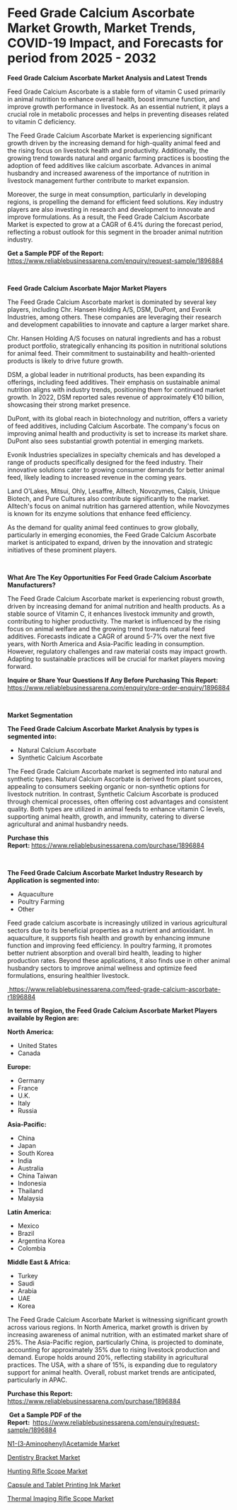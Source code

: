 <p><h1>Feed Grade Calcium Ascorbate Market Growth, Market Trends, COVID-19 Impact, and Forecasts for period from 2025 - 2032</h1></p><p><strong>Feed Grade Calcium Ascorbate Market Analysis and Latest Trends</strong></p>
<p><p>Feed Grade Calcium Ascorbate is a stable form of vitamin C used primarily in animal nutrition to enhance overall health, boost immune function, and improve growth performance in livestock. As an essential nutrient, it plays a crucial role in metabolic processes and helps in preventing diseases related to vitamin C deficiency.</p><p>The Feed Grade Calcium Ascorbate Market is experiencing significant growth driven by the increasing demand for high-quality animal feed and the rising focus on livestock health and productivity. Additionally, the growing trend towards natural and organic farming practices is boosting the adoption of feed additives like calcium ascorbate. Advances in animal husbandry and increased awareness of the importance of nutrition in livestock management further contribute to market expansion.</p><p>Moreover, the surge in meat consumption, particularly in developing regions, is propelling the demand for efficient feed solutions. Key industry players are also investing in research and development to innovate and improve formulations. As a result, the Feed Grade Calcium Ascorbate Market is expected to grow at a CAGR of 6.4% during the forecast period, reflecting a robust outlook for this segment in the broader animal nutrition industry.</p></p>
<p><strong>Get a Sample PDF of the Report:&nbsp;</strong> <a href="https://www.reliablebusinessarena.com/enquiry/request-sample/1896884?utm_campaign=2106&utm_medium=2&utm_source=Github&utm_content=ia&utm_term=04022025&utm_id=feed-grade-calcium-ascorbate">https://www.reliablebusinessarena.com/enquiry/request-sample/1896884</a></p>
<p>&nbsp;</p>
<p><strong>Feed Grade Calcium Ascorbate Major Market Players</strong></p>
<p><p>The Feed Grade Calcium Ascorbate market is dominated by several key players, including Chr. Hansen Holding A/S, DSM, DuPont, and Evonik Industries, among others. These companies are leveraging their research and development capabilities to innovate and capture a larger market share.</p><p>Chr. Hansen Holding A/S focuses on natural ingredients and has a robust product portfolio, strategically enhancing its position in nutritional solutions for animal feed. Their commitment to sustainability and health-oriented products is likely to drive future growth.</p><p>DSM, a global leader in nutritional products, has been expanding its offerings, including feed additives. Their emphasis on sustainable animal nutrition aligns with industry trends, positioning them for continued market growth. In 2022, DSM reported sales revenue of approximately €10 billion, showcasing their strong market presence.</p><p>DuPont, with its global reach in biotechnology and nutrition, offers a variety of feed additives, including Calcium Ascorbate. The company's focus on improving animal health and productivity is set to increase its market share. DuPont also sees substantial growth potential in emerging markets.</p><p>Evonik Industries specializes in specialty chemicals and has developed a range of products specifically designed for the feed industry. Their innovative solutions cater to growing consumer demands for better animal feed, likely leading to increased revenue in the coming years.</p><p>Land O'Lakes, Mitsui, Ohly, Lesaffre, Alltech, Novozymes, Calpis, Unique Biotech, and Pure Cultures also contribute significantly to the market. Alltech's focus on animal nutrition has garnered attention, while Novozymes is known for its enzyme solutions that enhance feed efficiency.</p><p>As the demand for quality animal feed continues to grow globally, particularly in emerging economies, the Feed Grade Calcium Ascorbate market is anticipated to expand, driven by the innovation and strategic initiatives of these prominent players.</p></p>
<p>&nbsp;</p>
<p><strong>What Are The Key Opportunities For Feed Grade Calcium Ascorbate Manufacturers?</strong></p>
<p><p>The Feed Grade Calcium Ascorbate market is experiencing robust growth, driven by increasing demand for animal nutrition and health products. As a stable source of Vitamin C, it enhances livestock immunity and growth, contributing to higher productivity. The market is influenced by the rising focus on animal welfare and the growing trend towards natural feed additives. Forecasts indicate a CAGR of around 5-7% over the next five years, with North America and Asia-Pacific leading in consumption. However, regulatory challenges and raw material costs may impact growth. Adapting to sustainable practices will be crucial for market players moving forward.</p></p>
<p><strong>Inquire or Share Your Questions If Any Before Purchasing This Report:</strong> <a href="https://www.reliablebusinessarena.com/enquiry/pre-order-enquiry/1896884?utm_campaign=2106&utm_medium=2&utm_source=Github&utm_content=ia&utm_term=04022025&utm_id=feed-grade-calcium-ascorbate">https://www.reliablebusinessarena.com/enquiry/pre-order-enquiry/1896884</a></p>
<p>&nbsp;</p>
<p><strong>Market Segmentation</strong></p>
<p><strong>The Feed Grade Calcium Ascorbate Market Analysis by types is segmented into:</strong></p>
<p><ul><li>Natural Calcium Ascorbate</li><li>Synthetic Calcium Ascorbate</li></ul></p>
<p><p>The Feed Grade Calcium Ascorbate market is segmented into natural and synthetic types. Natural Calcium Ascorbate is derived from plant sources, appealing to consumers seeking organic or non-synthetic options for livestock nutrition. In contrast, Synthetic Calcium Ascorbate is produced through chemical processes, often offering cost advantages and consistent quality. Both types are utilized in animal feeds to enhance vitamin C levels, supporting animal health, growth, and immunity, catering to diverse agricultural and animal husbandry needs.</p></p>
<p><strong>Purchase this Report:&nbsp;</strong><a href="https://www.reliablebusinessarena.com/purchase/1896884?utm_campaign=2106&utm_medium=2&utm_source=Github&utm_content=ia&utm_term=04022025&utm_id=feed-grade-calcium-ascorbate">https://www.reliablebusinessarena.com/purchase/1896884</a></p>
<p>&nbsp;</p>
<p><strong>The Feed Grade Calcium Ascorbate Market Industry Research by Application is segmented into:</strong></p>
<p><ul><li>Aquaculture</li><li>Poultry Farming</li><li>Other</li></ul></p>
<p><p>Feed grade calcium ascorbate is increasingly utilized in various agricultural sectors due to its beneficial properties as a nutrient and antioxidant. In aquaculture, it supports fish health and growth by enhancing immune function and improving feed efficiency. In poultry farming, it promotes better nutrient absorption and overall bird health, leading to higher production rates. Beyond these applications, it also finds use in other animal husbandry sectors to improve animal wellness and optimize feed formulations, ensuring healthier livestock.</p></p>
<p><a href="https://www.reliablebusinessarena.com/feed-grade-calcium-ascorbate-r1896884?utm_campaign=2106&utm_medium=2&utm_source=Github&utm_content=ia&utm_term=04022025&utm_id=feed-grade-calcium-ascorbate">&nbsp;https://www.reliablebusinessarena.com/feed-grade-calcium-ascorbate-r1896884</a></p>
<p><strong>In terms of Region, the Feed Grade Calcium Ascorbate Market Players available by Region are:</strong></p>
<p>
    <p> <strong> North America: </strong>
        <ul>
            <li>United States</li>
            <li>Canada</li>
        </ul>
        </p> 
    <p> <strong> Europe: </strong>
        <ul>
            <li>Germany</li>
            <li>France</li>
            <li>U.K.</li>
            <li>Italy</li>
            <li>Russia</li>
        </ul>
        </p> 
    <p> <strong> Asia-Pacific: </strong>
        <ul>
            <li>China</li>
            <li>Japan</li>
            <li>South Korea</li>
            <li>India</li>
            <li>Australia</li>
            <li>China Taiwan</li>
            <li>Indonesia</li>
            <li>Thailand</li>
            <li>Malaysia</li>
        </ul>
        </p> 
    <p> <strong> Latin America: </strong>
        <ul>
            <li>Mexico</li>
            <li>Brazil</li>
            <li>Argentina Korea</li>
            <li>Colombia</li>
        </ul>
        </p> 
    <p> <strong> Middle East & Africa: </strong>
        <ul>
            <li>Turkey</li>
            <li>Saudi</li>
            <li>Arabia</li>
            <li>UAE</li>
            <li>Korea</li>
        </ul>
    </p>
    </p>
<p><p>The Feed Grade Calcium Ascorbate Market is witnessing significant growth across various regions. In North America, market growth is driven by increasing awareness of animal nutrition, with an estimated market share of 25%. The Asia-Pacific region, particularly China, is projected to dominate, accounting for approximately 35% due to rising livestock production and demand. Europe holds around 20%, reflecting stability in agricultural practices. The USA, with a share of 15%, is expanding due to regulatory support for animal health. Overall, robust market trends are anticipated, particularly in APAC.</p></p>
<p><strong>Purchase this Report: </strong><a href="https://www.reliablebusinessarena.com/purchase/1896884?utm_campaign=2106&utm_medium=2&utm_source=Github&utm_content=ia&utm_term=04022025&utm_id=feed-grade-calcium-ascorbate">https://www.reliablebusinessarena.com/purchase/1896884</a></p>
<p>&nbsp;<strong>Get a Sample PDF of the Report:&nbsp;&nbsp;</strong><a href="https://www.reliablebusinessarena.com/enquiry/request-sample/1896884?utm_campaign=2106&utm_medium=2&utm_source=Github&utm_content=ia&utm_term=04022025&utm_id=feed-grade-calcium-ascorbate">https://www.reliablebusinessarena.com/enquiry/request-sample/1896884</a></p>
<p><strong></strong></p>
<p><p><a href="https://www.linkedin.com/pulse/growth-opportunities-n1-3aminophenylacetamide-market-industry-1core?utm_campaign=2106&utm_medium=2&utm_source=Github&utm_content=ia&utm_term=04022025&utm_id=feed-grade-calcium-ascorbate">N1-(3‑Aminophenyl)Acetamide Market</a></p><p><a href="https://www.linkedin.com/pulse/key-trends-fueling-dentistry-bracket-market-growth-from-kmfuc?utm_campaign=2106&utm_medium=2&utm_source=Github&utm_content=ia&utm_term=04022025&utm_id=feed-grade-calcium-ascorbate">Dentistry Bracket Market</a></p><p><a href="https://www.linkedin.com/pulse/in-depth-hunting-rifle-scope-market-analysis-projected-dqene?utm_campaign=2106&utm_medium=2&utm_source=Github&utm_content=ia&utm_term=04022025&utm_id=feed-grade-calcium-ascorbate">Hunting Rifle Scope Market</a></p><p><a href="https://github.com/JosephineMcguire65/Market-Research-Report-List-1/blob/main/capsule-and-tablet-printing-ink-market.md?utm_campaign=2106&utm_medium=2&utm_source=Github&utm_content=ia&utm_term=04022025&utm_id=feed-grade-calcium-ascorbate">Capsule and Tablet Printing Ink Market</a></p><p><a href="https://www.linkedin.com/pulse/insights-thermal-imaging-rifle-scope-market-size-which-bp6we?utm_campaign=2106&utm_medium=2&utm_source=Github&utm_content=ia&utm_term=04022025&utm_id=feed-grade-calcium-ascorbate">Thermal Imaging Rifle Scope Market</a></p></p>